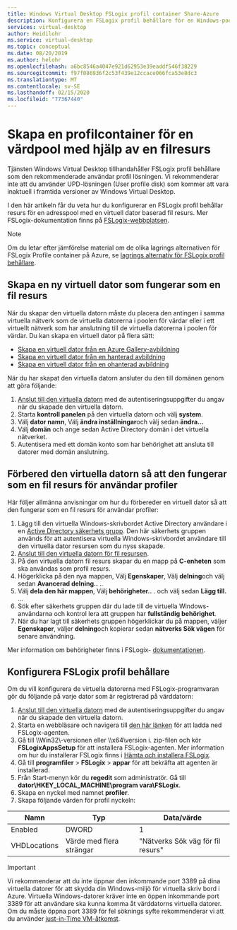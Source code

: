 ```yaml
---
title: Windows Virtual Desktop FSLogix profil container Share-Azure
description: Konfigurera en FSLogix profil behållare för en Windows-pool för virtuella skriv bord med en virtuell dator baserad fil resurs.
services: virtual-desktop
author: Heidilohr
ms.service: virtual-desktop
ms.topic: conceptual
ms.date: 08/20/2019
ms.author: helohr
ms.openlocfilehash: a6bc8546a4047e921d62953e39eaddf546f38229
ms.sourcegitcommit: f97f086936f2c53f439e12ccace066fca53e8dc3
ms.translationtype: MT
ms.contentlocale: sv-SE
ms.lasthandoff: 02/15/2020
ms.locfileid: "77367440"
---
```

# <a name="create-a-profile-container-for-a-host-pool-using-a-file-share"></a>Skapa en profilcontainer för en värdpool med hjälp av en filresurs

Tjänsten Windows Virtual Desktop tillhandahåller FSLogix profil behållare som den rekommenderade användar profil lösningen. Vi rekommenderar inte att du använder UPD-lösningen (User profile disk) som kommer att vara inaktuell i framtida versioner av Windows Virtual Desktop.

I den här artikeln får du veta hur du konfigurerar en FSLogix profil behållar resurs för en adresspool med en virtuell dator baserad fil resurs. Mer FSLogix-dokumentation finns på [FSLogix-webbplatsen](https://docs.fslogix.com/).

>[!NOTE]
>Om du letar efter jämförelse material om de olika lagrings alternativen för FSLogix Profile container på Azure, se [lagrings alternativ för FSLogix profil behållare](store-fslogix-profile.md).

## <a name="create-a-new-virtual-machine-that-will-act-as-a-file-share"></a>Skapa en ny virtuell dator som fungerar som en fil resurs

När du skapar den virtuella datorn måste du placera den antingen i samma virtuella nätverk som de virtuella datorerna i poolen för värdar eller i ett virtuellt nätverk som har anslutning till de virtuella datorerna i poolen för värdar. Du kan skapa en virtuell dator på flera sätt:

- [Skapa en virtuell dator från en Azure Gallery-avbildning](../virtual-machines/windows/quick-create-portal.md#create-virtual-machine)
- [Skapa en virtuell dator från en hanterad avbildning](../virtual-machines/windows/create-vm-generalized-managed.md)
- [Skapa en virtuell dator från en ohanterad avbildning](https://github.com/Azure/azure-quickstart-templates/tree/master/101-vm-from-user-image)

När du har skapat den virtuella datorn ansluter du den till domänen genom att göra följande:

1. [Anslut till den virtuella datorn](../virtual-machines/windows/quick-create-portal.md#connect-to-virtual-machine) med de autentiseringsuppgifter du angav när du skapade den virtuella datorn.
2. Starta **kontroll panelen** på den virtuella datorn och välj **system**.
3. Välj **dator namn**, Välj **ändra inställningar**och välj sedan **ändra...**
4. Välj **domän** och ange sedan Active Directory domän i det virtuella nätverket.
5. Autentisera med ett domän konto som har behörighet att ansluta till datorer med domän anslutning.

## <a name="prepare-the-virtual-machine-to-act-as-a-file-share-for-user-profiles"></a>Förbered den virtuella datorn så att den fungerar som en fil resurs för användar profiler

Här följer allmänna anvisningar om hur du förbereder en virtuell dator så att den fungerar som en fil resurs för användar profiler:

1. Lägg till den virtuella Windows-skrivbordet Active Directory användare i en [Active Directory säkerhets grupp](/windows/security/identity-protection/access-control/active-directory-security-groups/). Den här säkerhets gruppen används för att autentisera virtuella Windows-skrivbordet användare till den virtuella dator resursen som du nyss skapade.
2. [Anslut till den virtuella datorn för fil resursen](../virtual-machines/windows/quick-create-portal.md#connect-to-virtual-machine).
3. På den virtuella datorn fil resurs skapar du en mapp på **C-enheten** som ska användas som profil resurs.
4. Högerklicka på den nya mappen, Välj **Egenskaper**, Välj **delning**och välj sedan **Avancerad delning..** ..
5. Välj **dela den här mappen**, Välj **behörigheter..** . och välj sedan **Lägg till.** ...
6. Sök efter säkerhets gruppen där du lade till de virtuella Windows-användarna och kontrol lera att gruppen har **fullständig behörighet**.
7. När du har lagt till säkerhets gruppen högerklickar du på mappen, väljer **Egenskaper**, väljer **delning**och kopierar sedan **nätverks Sök vägen** för senare användning.

Mer information om behörigheter finns i FSLogix- [dokumentationen](/fslogix/fslogix-storage-config-ht/).

## <a name="configure-the-fslogix-profile-container"></a>Konfigurera FSLogix profil behållare

Om du vill konfigurera de virtuella datorerna med FSLogix-programvaran gör du följande på varje dator som är registrerad på värddatorn:

1. [Anslut till den virtuella datorn](../virtual-machines/windows/quick-create-portal.md#connect-to-virtual-machine) med de autentiseringsuppgifter du angav när du skapade den virtuella datorn.
2. Starta en webbläsare och navigera till [den här länken](https://go.microsoft.com/fwlink/?linkid=2084562) för att ladda ned FSLogix-agenten.
3. Gå till \\\\Win32\\-versionen eller \\\\x64\\version i. zip-filen och kör **FSLogixAppsSetup** för att installera FSLogix-agenten.  Mer information om hur du installerar FSLogix finns i [Hämta och installera FSLogix](/fslogix/install-ht/).
4. Gå till **programfiler** > **FSLogix** > **appar** för att bekräfta att agenten är installerad.
5. Från Start-menyn kör du **regedit** som administratör. Gå till **dator\\HKEY_LOCAL_MACHINE\\program vara\\FSLogix**.
6. Skapa en nyckel med namnet **profiler**.
7. Skapa följande värden för profil nyckeln:

| Namn                | Typ               | Data/värde                        |
|---------------------|--------------------|-----------------------------------|
| Enabled             | DWORD              | 1                                 |
| VHDLocations        | Värde med flera strängar | "Nätverks Sök väg för fil resurs"     |

>[!IMPORTANT]
>Vi rekommenderar att du inte öppnar den inkommande port 3389 på dina virtuella datorer för att skydda din Windows-miljö för virtuella skriv bord i Azure. Virtuella Windows-datorer kräver inte en öppen inkommande port 3389 för att användare ska kunna komma åt värddatorns virtuella datorer. Om du måste öppna port 3389 för fel söknings syfte rekommenderar vi att du använder [just-in-Time VM-åtkomst](../security-center/security-center-just-in-time.md).
